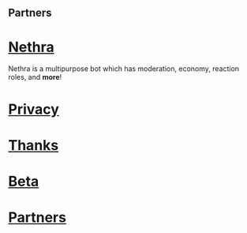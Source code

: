## Partners

# [Nethra](https://nethrabot.github.io)
Nethra is a multipurpose bot which has moderation, economy, reaction roles, and **more**!

# [Privacy](/pages/thanks)

# [Thanks](/pages/thanks)

# [Beta](/pages/beta)

# [Partners](/pages/partners)
